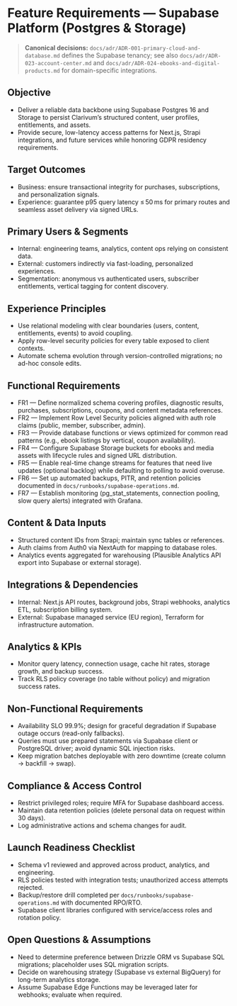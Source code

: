 # Feature Requirements — Supabase Platform (Postgres & Storage)

> **Canonical decisions:** `docs/adr/ADR-001-primary-cloud-and-database.md` defines the Supabase tenancy; see also `docs/adr/ADR-023-account-center.md` and `docs/adr/ADR-024-ebooks-and-digital-products.md` for domain-specific integrations.

## Objective
- Deliver a reliable data backbone using Supabase Postgres 16 and Storage to persist Clarivum’s structured content, user profiles, entitlements, and assets.
- Provide secure, low-latency access patterns for Next.js, Strapi integrations, and future services while honoring GDPR residency requirements.

## Target Outcomes
- Business: ensure transactional integrity for purchases, subscriptions, and personalization signals.
- Experience: guarantee p95 query latency ≤ 50 ms for primary routes and seamless asset delivery via signed URLs.

## Primary Users & Segments
- Internal: engineering teams, analytics, content ops relying on consistent data.
- External: customers indirectly via fast-loading, personalized experiences.
- Segmentation: anonymous vs authenticated users, subscriber entitlements, vertical tagging for content discovery.

## Experience Principles
- Use relational modeling with clear boundaries (users, content, entitlements, events) to avoid coupling.
- Apply row-level security policies for every table exposed to client contexts.
- Automate schema evolution through version-controlled migrations; no ad-hoc console edits.

## Functional Requirements
- FR1 — Define normalized schema covering profiles, diagnostic results, purchases, subscriptions, coupons, and content metadata references.
- FR2 — Implement Row Level Security policies aligned with auth role claims (public, member, subscriber, admin).
- FR3 — Provide database functions or views optimized for common read patterns (e.g., ebook listings by vertical, coupon availability).
- FR4 — Configure Supabase Storage buckets for ebooks and media assets with lifecycle rules and signed URL distribution.
- FR5 — Enable real-time change streams for features that need live updates (optional backlog) while defaulting to polling to avoid overuse.
- FR6 — Set up automated backups, PITR, and retention policies documented in `docs/runbooks/supabase-operations.md`.
- FR7 — Establish monitoring (pg_stat_statements, connection pooling, slow query alerts) integrated with Grafana.

## Content & Data Inputs
- Structured content IDs from Strapi; maintain sync tables or references.
- Auth claims from Auth0 via NextAuth for mapping to database roles.
- Analytics events aggregated for warehousing (Plausible Analytics API export into Supabase or external storage).

## Integrations & Dependencies
- Internal: Next.js API routes, background jobs, Strapi webhooks, analytics ETL, subscription billing system.
- External: Supabase managed service (EU region), Terraform for infrastructure automation.

## Analytics & KPIs
- Monitor query latency, connection usage, cache hit rates, storage growth, and backup success.
- Track RLS policy coverage (no table without policy) and migration success rates.

## Non-Functional Requirements
- Availability SLO 99.9%; design for graceful degradation if Supabase outage occurs (read-only fallbacks).
- Queries must use prepared statements via Supabase client or PostgreSQL driver; avoid dynamic SQL injection risks.
- Keep migration batches deployable with zero downtime (create column → backfill → swap).

## Compliance & Access Control
- Restrict privileged roles; require MFA for Supabase dashboard access.
- Maintain data retention policies (delete personal data on request within 30 days).
- Log administrative actions and schema changes for audit.

## Launch Readiness Checklist
- Schema v1 reviewed and approved across product, analytics, and engineering.
- RLS policies tested with integration tests; unauthorized access attempts rejected.
- Backup/restore drill completed per `docs/runbooks/supabase-operations.md` with documented RPO/RTO.
- Supabase client libraries configured with service/access roles and rotation policy.

## Open Questions & Assumptions
- Need to determine preference between Drizzle ORM vs Supabase SQL migrations; placeholder uses SQL migration scripts.
- Decide on warehousing strategy (Supabase vs external BigQuery) for long-term analytics storage.
- Assume Supabase Edge Functions may be leveraged later for webhooks; evaluate when required.
